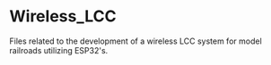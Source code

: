 # Wireless_LCC
Files related to the development of a wireless LCC system for model railroads utilizing ESP32's.
